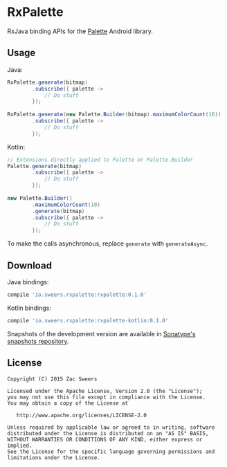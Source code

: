 RxPalette
=========

RxJava binding APIs for the [Palette](palette) Android library.

Usage
-----

Java:
```java
RxPalette.generate(bitmap)
        .subscribe({ palette ->
            // Do stuff
        });
        
RxPalette.generate(new Palette.Builder(bitmap).maximumColorCount(10))
        .subscribe({ palette ->
            // Do stuff
        });
```

Kotlin:
```java
// Extensions directly applied to Palette or Palette.Builder
Palette.generate(bitmap)
        .subscribe({ palette ->
            // Do stuff
        });
        
new Palette.Builder()
        .maximumColorCount(10)
        .generate(bitmap)
        .subscribe({ palette ->
            // Do stuff
        });
```

To make the calls asynchronous, replace `generate` with `generateAsync`.

Download
--------

Java bindings:
```groovy
compile 'io.sweers.rxpalette:rxpalette:0.1.0'
```

Kotlin bindings:
```groovy
compile 'io.sweers.rxpalette:rxpalette-kotlin:0.1.0'
```

Snapshots of the development version are available in [Sonatype's snapshots repository](snapshots).

License
-------

    Copyright (C) 2015 Zac Sweers

    Licensed under the Apache License, Version 2.0 (the "License");
    you may not use this file except in compliance with the License.
    You may obtain a copy of the License at

       http://www.apache.org/licenses/LICENSE-2.0

    Unless required by applicable law or agreed to in writing, software
    distributed under the License is distributed on an "AS IS" BASIS,
    WITHOUT WARRANTIES OR CONDITIONS OF ANY KIND, either express or implied.
    See the License for the specific language governing permissions and
    limitations under the License.

 [palette]: https://developer.android.com/reference/android/support/v7/graphics/Palette.html
 [snapshots]: https://oss.sonatype.org/content/repositories/snapshots/
